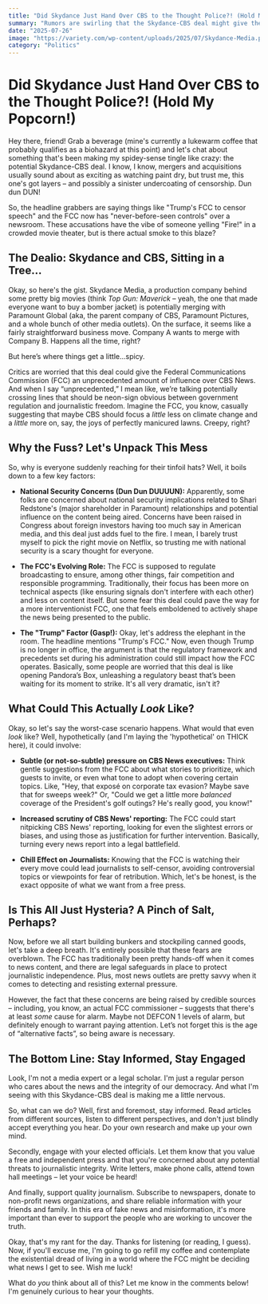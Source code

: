 ```yaml
---
title: "Did Skydance Just Hand Over CBS to the Thought Police?! (Hold My Popcorn!)"
summary: "Rumors are swirling that the Skydance-CBS deal might give the FCC unprecedented control over news content. Is this the beginning of the end for journalistic integrity? Let's unpack this drama, shall we?"
date: "2025-07-26"
image: "https://variety.com/wp-content/uploads/2025/07/Skydance-Media.png"
category: "Politics"
---
```


# Did Skydance Just Hand Over CBS to the Thought Police?! (Hold My Popcorn!)

Hey there, friend! Grab a beverage (mine's currently a lukewarm coffee that probably qualifies as a biohazard at this point) and let's chat about something that's been making my spidey-sense tingle like crazy: the potential Skydance-CBS deal. I know, I know, mergers and acquisitions usually sound about as exciting as watching paint dry, but trust me, this one's got layers – and possibly a sinister undercoating of censorship. Dun dun DUN!

So, the headline grabbers are saying things like "Trump's FCC to censor speech" and the FCC now has "never-before-seen controls" over a newsroom. These accusations have the vibe of someone yelling "Fire!" in a crowded movie theater, but is there actual smoke to this blaze?

## The Dealio: Skydance and CBS, Sitting in a Tree...

Okay, so here's the gist. Skydance Media, a production company behind some pretty big movies (think _Top Gun: Maverick_ – yeah, the one that made everyone want to buy a bomber jacket) is potentially merging with Paramount Global (aka, the parent company of CBS, Paramount Pictures, and a whole bunch of other media outlets). On the surface, it seems like a fairly straightforward business move. Company A wants to merge with Company B. Happens all the time, right?

But here’s where things get a little…spicy.

Critics are worried that this deal could give the Federal Communications Commission (FCC) an unprecedented amount of influence over CBS News. And when I say “unprecedented,” I mean like, we’re talking potentially crossing lines that should be neon-sign obvious between government regulation and journalistic freedom. Imagine the FCC, you know, casually suggesting that maybe CBS should focus a _little_ less on climate change and a _little_ more on, say, the joys of perfectly manicured lawns. Creepy, right?

## Why the Fuss? Let's Unpack This Mess

So, why is everyone suddenly reaching for their tinfoil hats? Well, it boils down to a few key factors:

- **National Security Concerns (Dun Dun DUUUUN):** Apparently, some folks are concerned about national security implications related to Shari Redstone's (major shareholder in Paramount) relationships and potential influence on the content being aired. Concerns have been raised in Congress about foreign investors having too much say in American media, and this deal just adds fuel to the fire. I mean, I barely trust myself to pick the right movie on Netflix, so trusting me with national security is a scary thought for everyone.

- **The FCC's Evolving Role:** The FCC is supposed to regulate broadcasting to ensure, among other things, fair competition and responsible programming. Traditionally, their focus has been more on technical aspects (like ensuring signals don't interfere with each other) and less on content itself. But some fear this deal could pave the way for a more interventionist FCC, one that feels emboldened to actively shape the news being presented to the public.

- **The "Trump" Factor (Gasp!):** Okay, let's address the elephant in the room. The headline mentions "Trump's FCC." Now, even though Trump is no longer in office, the argument is that the regulatory framework and precedents set during his administration could still impact how the FCC operates. Basically, some people are worried that this deal is like opening Pandora’s Box, unleashing a regulatory beast that’s been waiting for its moment to strike. It's all very dramatic, isn't it?

## What Could This Actually _Look_ Like?

Okay, so let's say the worst-case scenario happens. What would that even _look_ like? Well, hypothetically (and I'm laying the 'hypothetical' on THICK here), it could involve:

- **Subtle (or not-so-subtle) pressure on CBS News executives:** Think gentle suggestions from the FCC about what stories to prioritize, which guests to invite, or even what tone to adopt when covering certain topics. Like, "Hey, that exposé on corporate tax evasion? Maybe save that for sweeps week?" Or, "Could we get a little more _balanced_ coverage of the President's golf outings? He's really good, you know!"

- **Increased scrutiny of CBS News' reporting:** The FCC could start nitpicking CBS News' reporting, looking for even the slightest errors or biases, and using those as justification for further intervention. Basically, turning every news report into a legal battlefield.

- **Chill Effect on Journalists:** Knowing that the FCC is watching their every move could lead journalists to self-censor, avoiding controversial topics or viewpoints for fear of retribution. Which, let's be honest, is the exact opposite of what we want from a free press.

## Is This All Just Hysteria? A Pinch of Salt, Perhaps?

Now, before we all start building bunkers and stockpiling canned goods, let's take a deep breath. It's entirely possible that these fears are overblown. The FCC has traditionally been pretty hands-off when it comes to news content, and there are legal safeguards in place to protect journalistic independence. Plus, most news outlets are pretty savvy when it comes to detecting and resisting external pressure.

However, the fact that these concerns are being raised by credible sources – including, you know, an actual FCC commissioner – suggests that there's at least _some_ cause for alarm. Maybe not DEFCON 1 levels of alarm, but definitely enough to warrant paying attention. Let’s not forget this is the age of “alternative facts”, so being aware is necessary.

## The Bottom Line: Stay Informed, Stay Engaged

Look, I'm not a media expert or a legal scholar. I'm just a regular person who cares about the news and the integrity of our democracy. And what I'm seeing with this Skydance-CBS deal is making me a little nervous.

So, what can we do? Well, first and foremost, stay informed. Read articles from different sources, listen to different perspectives, and don't just blindly accept everything you hear. Do your own research and make up your own mind.

Secondly, engage with your elected officials. Let them know that you value a free and independent press and that you're concerned about any potential threats to journalistic integrity. Write letters, make phone calls, attend town hall meetings – let your voice be heard!

And finally, support quality journalism. Subscribe to newspapers, donate to non-profit news organizations, and share reliable information with your friends and family. In this era of fake news and misinformation, it's more important than ever to support the people who are working to uncover the truth.

Okay, that's my rant for the day. Thanks for listening (or reading, I guess). Now, if you'll excuse me, I'm going to go refill my coffee and contemplate the existential dread of living in a world where the FCC might be deciding what news I get to see. Wish me luck!

What do _you_ think about all of this? Let me know in the comments below! I'm genuinely curious to hear your thoughts.
